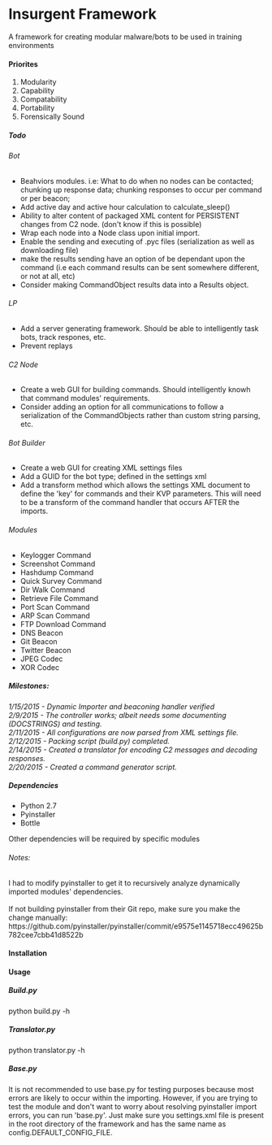 # Insurgent Framework
A framework for creating modular malware/bots to be used in training environments

<h4>Priorites</h4>
<ol>
<li>Modularity</li>
<li>Capability</li>
<li>Compatability</li>
<li>Portability</li>
<li>Forensically Sound</li>
</ol>

<h5>Todo</h5>
<h6>Bot</h6>
<ul>
<li> Beahviors modules. i.e: What to do when no nodes can be contacted; chunking up response data; chunking responses to occur per command or per beacon;</li>
<li> Add active day and active hour calculation to calculate_sleep()</li>
<li> Ability to alter content of packaged XML content for PERSISTENT changes from C2 node. (don't know if this is possible)</li>
<li> Wrap each node into a Node class upon initial import.</li>
<li> Enable the sending and executing of .pyc files (serialization as well as downloading file)</li>
<li> make the results sending have an option of be dependant upon the command (i.e each command results can be sent somewhere different, or not at all, etc)</li>
<li> Consider making CommandObject results data into a Results object.
</ul>
<h6>LP</h6>
<ul>
<li> Add a server generating framework. Should be able to intelligently task bots, track respones, etc.</li>
<li> Prevent replays </li>
</ul>
<h6>C2 Node</h6>
<ul>
<li> Create a web GUI for building commands. Should intelligently knowh that command modules' requirements.</li>
<li> Consider adding an option for all communications to follow a serialization of the CommandObjects rather than custom string parsing, etc.</li>
</ul>
<h6>Bot Builder</h6>
<ul>
<li> Create a web GUI for creating XML settings files</li>
<li> Add a GUID for the bot type; defined in the settings xml</li>
<li> Add a transform method which allows the settings XML document to define the 'key' for commands and their KVP parameters. This will need to be a transform of the command handler that occurs AFTER the imports.</li>
</ul>
<h6>Modules</h6>
<ul>
<li> Keylogger Command </li>
<li> Screenshot Command</li>
<li> Hashdump Command</li>
<li> Quick Survey Command</li>
<li> Dir Walk Command</li>
<li> Retrieve File Command</li>
<li> Port Scan Command</li>
<li> ARP Scan Command</li>
<li> FTP Download Command</li>
<li> DNS Beacon </li>
<li> Git Beacon </li>
<li> Twitter Beacon </li>
<li> JPEG Codec </li>
<li> XOR Codec </li>
</ul>

<h5>Milestones:</h5>
<i>
1/15/2015 - Dynamic Importer and beaconing handler verified
<br>
2/9/2015 - The controller works; albeit needs some documenting (DOCSTRINGS) and testing.
<br>
2/11/2015 - All configurations are now parsed from XML settings file.
<br>
2/12/2015 - Packing script (build.py) completed.
<br>
2/14/2015 - Created a translator for encoding C2 messages and decoding responses.
<br>
2/20/2015 - Created a command generator script.
</i>

<h5>
Dependencies
</h5>

<ul>
<li>Python 2.7</li>
<li>Pyinstaller</li>
<li>Bottle</li>
</ul>

Other dependencies will be required by specific modules

<h6>Notes: </h6>
I had to modify pyinstaller to get it to recursively analyze dynamically imported modules' dependencies.<br><br>
If not building pyinstaller from their Git repo, make sure you make the change manually: <br>
https://github.com/pyinstaller/pyinstaller/commit/e9575e1145718ecc49625b782cee7cbb41d8522b

<h4>
Installation
</h4>

<h4>
Usage
</h4>

<h5>Build.py</h5>
python build.py -h

<h5>Translator.py</h5>
python translator.py -h

<h5>Base.py</h5>
It is not recommended to use base.py for testing purposes because most errors are likely to occur within the importing.
However, if you are trying to test the module and don't want to worry about resolving pyinstaller import errors, you can
run 'base.py'. Just make sure you settings.xml file is present in the root directory of the framework and has the same
name as config.DEFAULT_CONFIG_FILE.
